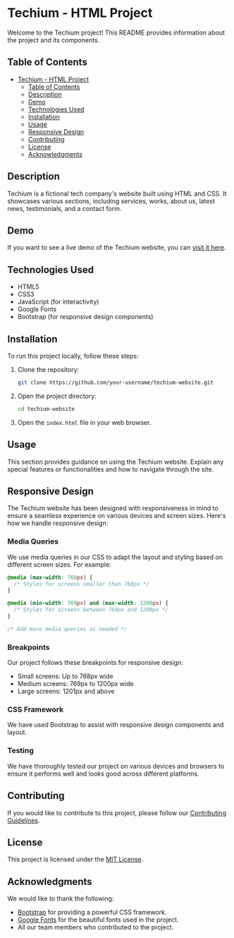 
# Techium - HTML Project

Welcome to the Techium project! This README provides information about the project and its components.

## Table of Contents

- [Techium - HTML Project](#techium---html-project)
  - [Table of Contents](#table-of-contents)
  - [Description](#description)
  - [Demo](#demo)
  - [Technologies Used](#technologies-used)
  - [Installation](#installation)
  - [Usage](#usage)
  - [Responsive Design](#responsive-design)
  - [Contributing](#contributing)
  - [License](#license)
  - [Acknowledgments](#acknowledgments)

## Description

Techium is a fictional tech company's website built using HTML and CSS. It showcases various sections, including services, works, about us, latest news, testimonials, and a contact form.

## Demo

If you want to see a live demo of the Techium website, you can [visit it here](#).

## Technologies Used

- HTML5
- CSS3
- JavaScript (for interactivity)
- Google Fonts
- Bootstrap (for responsive design components)

## Installation

To run this project locally, follow these steps:

1. Clone the repository:

   ```bash
   git clone https://github.com/your-username/techium-website.git
   ```

2. Open the project directory:

   ```bash
   cd techium-website
   ```

3. Open the `index.html` file in your web browser.

## Usage

This section provides guidance on using the Techium website. Explain any special features or functionalities and how to navigate through the site.

## Responsive Design

The Techium website has been designed with responsiveness in mind to ensure a seamless experience on various devices and screen sizes. Here's how we handle responsive design:

### Media Queries

We use media queries in our CSS to adapt the layout and styling based on different screen sizes. For example:

```css
@media (max-width: 768px) {
  /* Styles for screens smaller than 768px */
}

@media (min-width: 769px) and (max-width: 1200px) {
  /* Styles for screens between 769px and 1200px */
}

/* Add more media queries as needed */
```

### Breakpoints

Our project follows these breakpoints for responsive design:

- Small screens: Up to 768px wide
- Medium screens: 769px to 1200px wide
- Large screens: 1201px and above

### CSS Framework

We have used Bootstrap to assist with responsive design components and layout.

### Testing

We have thoroughly tested our project on various devices and browsers to ensure it performs well and looks good across different platforms.

## Contributing

If you would like to contribute to this project, please follow our [Contributing Guidelines](CONTRIBUTING.md).

## License

This project is licensed under the [MIT License](LICENSE.md).

## Acknowledgments

We would like to thank the following:

- [Bootstrap](https://getbootstrap.com/) for providing a powerful CSS framework.
- [Google Fonts](https://fonts.google.com/) for the beautiful fonts used in the project.
- All our team members who contributed to the project.
```
